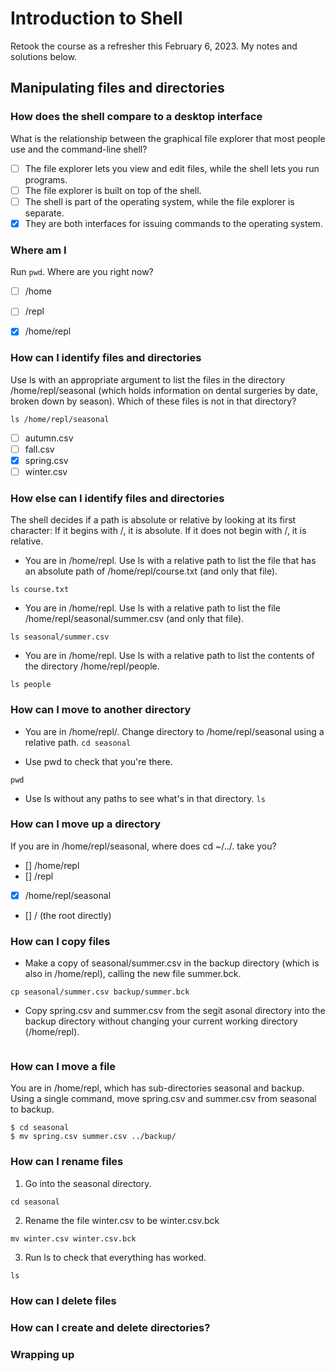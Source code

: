 # Introduction to Shell

Retook the course as a refresher this February 6, 2023. 
My notes and solutions below. 

## Manipulating files and directories

### How does the shell compare to a desktop interface

What is the relationship between the graphical file explorer that most people use and the command-line shell?

- [ ] The file explorer lets you view and edit files, while the shell lets you run programs.
- [ ] The file explorer is built on top of the shell.
- [ ] The shell is part of the operating system, while the file explorer is separate.
- [x] They are both interfaces for issuing commands to the operating system.

### Where am I
Run ```pwd```. Where are you right now?

- [ ] /home
- [ ] /repl
- [x] /home/repl


### How can I identify files and directories

Use ls with an appropriate argument to list the files in the directory /home/repl/seasonal (which holds information on dental surgeries by date, broken down by season). Which of these files is not in that directory?

```ls /home/repl/seasonal```
- [ ] autumn.csv
- [ ] fall.csv
- [x] spring.csv
- [ ] winter.csv

### How else can I identify files and directories

The shell decides if a path is absolute or relative by looking at its first character: If it begins with /, it is absolute. If it does not begin with /, it is relative.

- You are in /home/repl. Use ls with a relative path to list the file that has an absolute path of /home/repl/course.txt (and only that file).

```ls course.txt```

- You are in /home/repl. Use ls with a relative path to list the file /home/repl/seasonal/summer.csv (and only that file).
 
```ls seasonal/summer.csv```

- You are in /home/repl. Use ls with a relative path to list the contents of the directory /home/repl/people.

```ls people```

### How can I move to another directory
- You are in /home/repl/. Change directory to /home/repl/seasonal using a relative path.
```cd seasonal```

- Use pwd to check that you're there.

```pwd```

- Use ls without any paths to see what's in that directory.
```ls```

### How can I move up a directory

If you are in /home/repl/seasonal, where does cd ~/../. take you?
- [] /home/repl
- [] /repl
- [x] /home/repl/seasonal
- [] / (the root directly)

### How can I copy files
- Make a copy of seasonal/summer.csv in the backup directory (which is also in /home/repl), calling the new file summer.bck.

```
cp seasonal/summer.csv backup/summer.bck
```
- Copy spring.csv and summer.csv from the segit asonal directory into the backup directory without changing your current working directory (/home/repl).

```cp/seasonal/spring.csv seasonal/summer.csv backup
```


### How can I move a file
You are in /home/repl, which has sub-directories seasonal and backup. Using a single command, move spring.csv and summer.csv from seasonal to backup.

```
$ cd seasonal
$ mv spring.csv summer.csv ../backup/
```

### How can I rename files
1. Go into the seasonal directory. 
```
cd seasonal
```

2. Rename the file winter.csv to be winter.csv.bck
```
mv winter.csv winter.csv.bck
```

3. Run ls to check that everything has worked. 
```
ls
```


### How can I delete files
### How can I create and delete directories?
### Wrapping up

